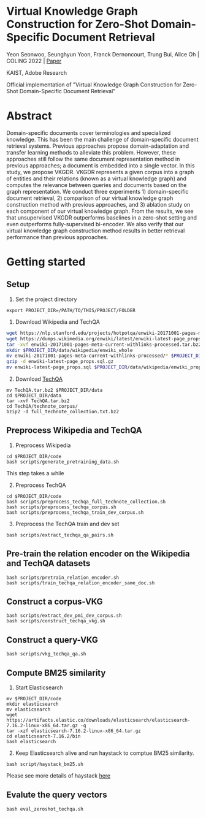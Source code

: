 # Virtual Knowledge Graph Construction for Zero-Shot Domain-Specific Document Retrieval

Yeon Seonwoo, Seunghyun Yoon, Franck Dernoncourt, Trung Bui, Alice Oh | COLING 2022 | [Paper](https://aclanthology.org/2022.coling-1.101/)

KAIST, Adobe Research

Official implementation of "Virtual Knowledge Graph Construction for Zero-Shot Domain-Specific Document Retrieval"

# Abstract

Domain-specific documents cover terminologies and specialized knowledge. This has been the main challenge of domain-specific document retrieval systems. Previous approaches propose domain-adaptation and transfer learning methods to alleviate this problem. However, these approaches still follow the same document representation method in previous approaches; a document is embedded into a single vector. In this study, we propose VKGDR. VKGDR represents a given corpus into a graph of entities and their relations (known as a virtual knowledge graph) and computes the relevance between queries and documents based on the graph representation. We conduct three experiments 1) domain-specific document retrieval, 2) comparison of our virtual knowledge graph construction method with previous approaches, and 3) ablation study on each component of our virtual knowledge graph. From the results, we see that unsupervised VKGDR outperforms baselines in a zero-shot setting and even outperforms fully-supervised bi-encoder. We also verify that our virtual knowledge graph construction method results in better retrieval performance than previous approaches.

# Getting started

## Setup

1. Set the project directory

```
export PROJECT_DIR=/PATH/TO/THIS/PROJECT/FOLDER
```

1. Download Wikipedia and TechQA

```bash
wget https://nlp.stanford.edu/projects/hotpotqa/enwiki-20171001-pages-meta-current-withlinks-processed.tar.bz2
wget https://dumps.wikimedia.org/enwiki/latest/enwiki-latest-page_props.sql.gz
tar -xvf enwiki-20171001-pages-meta-current-withlinks-processed.tar.bz2
mkdir $PROJECT_DIR/data/wikipedia/enwiki_whole
mv enwiki-20171001-pages-meta-current-withlinks-processed/* $PROJECT_DIR/data/KGQA/wikipedia/enwiki_whole/
gzip -d enwiki-latest-page_props.sql.gz
mv enwiki-latest-page_props.sql $PROJECT_DIR/data/wikipedia/enwiki_props/
```

2. Download [TechQA](https://arxiv.org/abs/1911.02984)

```
mv TechQA.tar.bz2 $PROJECT_DIR/data
cd $PROJECT_DIR/data
tar -xvf TechQA.tar.bz2
cd TechQA/technote_corpus/
bzip2 -d full_technote_collection.txt.bz2
```

## Preprocess Wikipedia and TechQA

1. Preprocess Wikipedia

```
cd $PROJECT_DIR/code
bash scripts/generate_pretraining_data.sh
```

This step takes a while

2. Preprocess TechQA

```
cd $PROJECT_DIR/code
bash scripts/preprocess_techqa_full_technote_collection.sh
bash scripts/preprocess_techqa_corpus.sh
bash scripts/preprocess_techqa_train_dev_corpus.sh
```

3. Preprocess the TechQA train and dev set

```
bash scripts/extract_techqa_qa_pairs.sh
```

## Pre-train the relation encoder on the Wikipedia and TechQA datasets

```
bash scripts/pretrain_relation_encoder.sh
bash scripts/train_techqa_relation_encoder_same_doc.sh
```

## Construct a corpus-VKG

```
bash scripts/extract_dev_pmi_dev_corpus.sh
bash scripts/construct_techqa_vkg.sh
```

## Construct a query-VKG

```
bash scripts/vkg_techqa_qa.sh
```

## Compute BM25 similarity

1. Start Elasticsearch

```
mv $PROJECT_DIR/code
mkdir elasticsearch
mv elasticsearch
wget https://artifacts.elastic.co/downloads/elasticsearch/elasticsearch-7.16.2-linux-x86_64.tar.gz -q
tar -xzf elasticsearch-7.16.2-linux-x86_64.tar.gz
cd elasticsearch-7.16.2/bin
bash elasticsearch
```

2. Keep Elasticsearch alive and run haystack to comptue BM25 similarity. 

```
bash script/haystack_bm25.sh
```

Please see more details of haystack [here](https://github.com/deepset-ai/haystack)

## Evalute the query vectors

```
bash eval_zeroshot_techqa.sh
```

